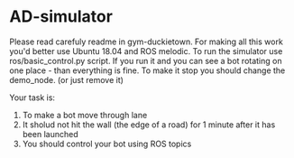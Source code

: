 # AD-simulator

Please read carefuly readme in gym-duckietown. For making all this work you'd better use Ubuntu 18.04 and ROS melodic.
To run the simulator use ros/basic\_control.py script. If you run it and you can see a bot rotating on one place - than everything is fine. To make it stop you should change the demo\_node. (or just remove it)

Your task is:
1) To make a bot move through lane
2) It sholud not hit the wall (the edge of a road) for 1 minute after it has been launched
3) You should control your bot using ROS topics
